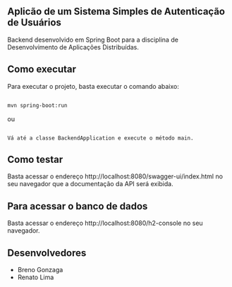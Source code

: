 ## Aplicão de um Sistema Simples de Autenticação de Usuários

Backend desenvolvido em Spring Boot para a disciplina de Desenvolvimento de Aplicações Distribuídas.

## Como executar

Para executar o projeto, basta executar o comando abaixo:

```bash

mvn spring-boot:run

```

ou

```

Vá até a classe BackendApplication e execute o método main.

```

## Como testar

Basta acessar o endereço http://localhost:8080/swagger-ui/index.html no seu navegador que a documentação da API será exibida.

## Para acessar o banco de dados

Basta acessar o endereço http://localhost:8080/h2-console no seu navegador.

## Desenvolvedores 

- Breno Gonzaga
- Renato Lima
